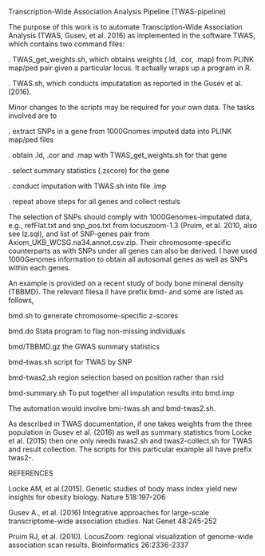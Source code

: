Transcription-Wide Association Analysis Pipeline (TWAS-pipeline)

The purpose of this work is to automate Transciption-Wide Association Analysis (TWAS, Gusev, et al. 2016) as implemented in the software TWAS, which contains two command files:

.   TWAS_get_weights.sh, which obtains weights (.ld, .cor, .map) from PLINK map/ped pair given a particular locus. It actually wraps up a program in R.
                        
. TWAS.sh, which conducts imputatation as reported in the Gusev et al. (2016). 

Minor changes to the scripts may be required for your own data. The tasks involved are to  

. extract SNPs in a gene from 1000Gnomes imputed data into PLINK map/ped files

. obtain .ld, .cor and .map with TWAS_get_weights.sh for that gene

. select summary statistics (.zscore) for the gene

. conduct imputation with TWAS.sh into file .imp

. repeat above steps for all genes and collect restuls


The selection of SNPs should comply with 1000Genomes-imputated data, e.g., refFlat.txt and snp_pos.txt from locuszoom-1.3 (Pruim, et al. 2010, also see lz.sql), and list of SNP-genes pair from Axiom_UKB_WCSG.na34.annot.csv.zip. Their chromosome-specific counterparts as with SNPs under all genes can also be derived. I have used 1000Genomes information to obtain all autosomal genes as well as SNPs within each genes.

An example is provided on a recent study of body bone mineral density (TBBMD). The relevant filesa ll have prefix bmd- and some are listed as follows,

bmd.sh                  to generate chromosome-specific z-scores

bmd.do                  Stata program to flag non-missing individuals

bmd/TBBMD.gz            the GWAS summary statistics

bmd-twas.sh             script for TWAS by SNP

bmd-twas2.sh            region selection based on position rather than rsid

bmd-summary.sh          To put together all imputation results into bmd.imp

The automation would involve bmi-twas.sh and bmd-twas2.sh.

As described in TWAS documentation, if one takes weights from the three population in Gusev et al. (2016) as well as summary statistics from Locke et al. (2015) then one only needs twas2.sh and twas2-collect.sh for TWAS and result collection. The scripts for this particular example all have prefix twas2-.


REFERENCES

Locke AM, et al.(2015). Genetic studies of body mass index yield new insights for obesity biology. Nature 518:197-206

Gusev A., et al. (2016) Integrative approaches for large-scale transcriptome-wide association studies. Nat Genet 48:245-252   

Pruim RJ, et al. (2010). LocusZoom: regional visualization of genome-wide association scan results. Bioinformatics 26:2336-2337
